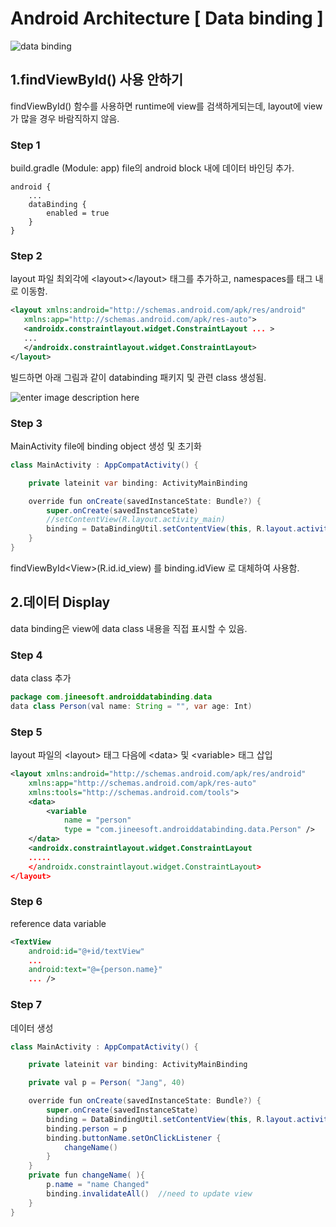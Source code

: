 # Android Architecture \[ Data binding ]


![data binding](https://user-images.githubusercontent.com/60108801/73315298-0faeaf00-4273-11ea-8b36-96f540883737.png)


## 1.findViewById() 사용 안하기
 findViewById() 함수를 사용하면 runtime에 view를 검색하게되는데, layout에 view 가 많을 경우 바람직하지 않음.


### Step 1
build.gradle (Module: app) file의 android block 내에 데이터 바인딩 추가.

```
android {
    ...
    dataBinding {
        enabled = true
    }
}
```

### Step 2

layout 파일 최외각에  \<layout\>\</layout\> 태그를 추가하고, namespaces를 태그 내로 이동함.

```xml
<layout xmlns:android="http://schemas.android.com/apk/res/android"
   xmlns:app="http://schemas.android.com/apk/res-auto">
   <androidx.constraintlayout.widget.ConstraintLayout ... >
   ...
   </androidx.constraintlayout.widget.ConstraintLayout>
</layout>
```

빌드하면 아래 그림과 같이 databinding 패키지 및 관련 class 생성됨.

![enter image description here](https://user-images.githubusercontent.com/60108801/73413477-288c9280-434f-11ea-8a16-c70b68f4aa31.png)

### Step 3

MainActivity file에 binding object 생성 및 초기화

```java
class MainActivity : AppCompatActivity() {

    private lateinit var binding: ActivityMainBinding

    override fun onCreate(savedInstanceState: Bundle?) {
        super.onCreate(savedInstanceState)
        //setContentView(R.layout.activity_main)
        binding = DataBindingUtil.setContentView(this, R.layout.activity_main)
    }
}
```

findViewById\<View\>(R.id.id_view) 를 binding.idView 로 대체하여 사용함.

## 2.데이터 Display

data binding은  view에 data class 내용을 직접 표시할 수 있음.

### Step 4

data class  추가

```java
package com.jineesoft.androiddatabinding.data
data class Person(val name: String = "", var age: Int)
```

### Step 5

layout 파일의 \<layout\> 태그 다음에 \<data\> 및 \<variable\> 태그 삽입

```xml
<layout xmlns:android="http://schemas.android.com/apk/res/android"
    xmlns:app="http://schemas.android.com/apk/res-auto"
    xmlns:tools="http://schemas.android.com/tools">
    <data>
        <variable
            name = "person"
            type = "com.jineesoft.androiddatabinding.data.Person" />
    </data>
    <androidx.constraintlayout.widget.ConstraintLayout
    .....
    </androidx.constraintlayout.widget.ConstraintLayout>
</layout>
```


### Step 6

reference data variable
```xml
<TextView
    android:id="@+id/textView"
    ...
    android:text="@={person.name}"
    ... />
```
### Step 7
데이터 생성
```java
class MainActivity : AppCompatActivity() {

    private lateinit var binding: ActivityMainBinding

    private val p = Person( "Jang", 40)

    override fun onCreate(savedInstanceState: Bundle?) {
        super.onCreate(savedInstanceState)
        binding = DataBindingUtil.setContentView(this, R.layout.activity_main)
        binding.person = p
        binding.buttonName.setOnClickListener {
            changeName()
        }
    }
    private fun changeName( ){
        p.name = "name Changed"
        binding.invalidateAll()  //need to update view
    }
}
```
